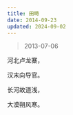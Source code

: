 ```yaml
---
title: 田畴
date: 2014-09-23
updated: 2024-09-02
---
```


> 2013-07-06

河北卢龙寨，

汉末向导官。

长河故道浅，

大漠朔风寒。